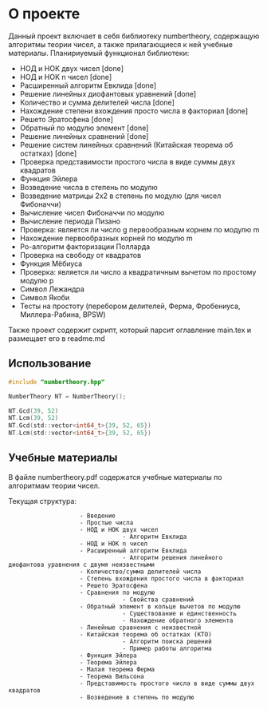 # О проекте

Данный проект включает в себя библиотеку numbertheory, содержащую алгоритмы теории чисел, а также прилагающиеся к ней учебные материалы.
Планириуемый функционал библиотеки:
<ul>
  <li>НОД и НОК двух чисел [done]</li>
  <li>НОД и НОК n чисел [done]</li>
  <li>Расширенный алгоритм Евклида [done]</li>
  <li>Решение линейных диофантовых уравнений [done]</li>
  <li>Количество и сумма делителей числа [done]</li>
  <li>Нахождение степени вхождения просто числа в факториал [done]</li>
  <li>Решето Эратосфена [done]</li>
  <li>Обратный по модулю элемент [done]</li>
  <li>Решение линейных сравнений [done]</li>
  <li>Решение систем линейных сравнений (Китайская теорема об остатках) [done]</li>
  <li>Проверка представимости простого числа в виде суммы двух квадратов</li>
  <li>Функция Эйлера</li>
  <li>Возведение числа в степень по модулю</li>
  <li>Возведение матрицы 2x2 в степень по модулю (для чисел Фибоначчи)</li>
  <li>Вычисление чисел Фибоначчи по модулю</li>
  <li>Вычисление периода Пизано</li>
  <li>Проверка: является ли число g первообразным корнем по модулю m</li>
  <li>Нахождение первообразных корней по модулю m</li>
  <li>Ро-алгоритм факторизации Полларда</li>
  <li>Проверка на свободу от квадратов</li>
  <li>Функция Мёбиуса</li>
  <li>Проверка: является ли число a квадратичным вычетом по простому модулю p</li>
  <li>Символ Лежандра</li>
  <li>Символ Якоби</li>
  <li>Тесты на простоту (перебором делителей, Ферма, Фробениуса, Миллера-Рабина, BPSW)</li>
</ul>

Также проект содержит скрипт, который парсит оглавление main.tex и размещает его в readme.md

## Использование

```c
#include "numbertheory.hpp"

NumberTheory NT = NumberTheory();

NT.Gcd(39, 52)
NT.Lcm(39, 52)
NT.Gcd(std::vector<int64_t>{39, 52, 65})
NT.Lcm(std::vector<int64_t>{39, 52, 65})
```

## Учебные материалы

В файле numbertheory.pdf содержатся учебные материалы по алгоритмам теории чисел.

Текущая структура:

                        - Введение
                        - Простые числа
                        - НОД и НОК двух чисел
                                    - Алгоритм Евклида
                        - НОД и НОК n чисел
                        - Расширенный алгоритм Евклида
                                    - Алгоритм решения линейного диофантова уравнения с двумя неизвестными
                        - Количество/сумма делителей числа
                        - Степень вхождения простого числа в факториал
                        - Решето Эратосфена
                        - Сравнения по модулю
                                    - Свойства сравнений
                        - Обратный элемент в кольце вычетов по модулю
                                    - Существование и единственность
                                    - Нахождение обратного элемента
                        - Линейные сравнения с неизвестной
                        - Китайская теорема об остатках (КТО)
                                    - Алгоритм поиска решений
                                    - Пример работы алгоритма
                        - Функция Эйлера
                        - Теорема Эйлера
                        - Малая теорема Ферма
                        - Теорема Вильсона
                        - Представимость простого числа в виде суммы двух квадратов
                        - Возведение в степень по модулю
